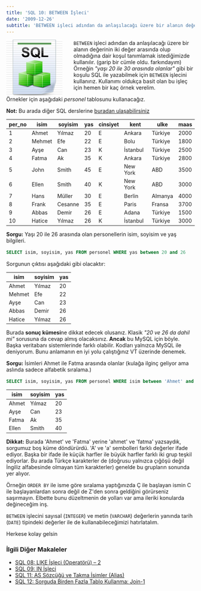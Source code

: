 ```yaml
---
title: 'SQL 10: BETWEEN İşleci'
date: '2009-12-26'
subtitle: 'BETWEEN işleci adından da anlaşılacağı üzere bir alanın değerinin iki değer arasında olup olmadığına dair koşul tanımlamak istediğimizde kullanılır.'
---
```


<img align="left" style="margin-right: 30px;margin-bottom: 0px;"  src="img/blog/Schema-SQL1.jpg">

`BETWEEN` işleci adından da anlaşılacağı üzere bir alanın değerinin iki değer arasında olup olmadığına dair koşul tanımlamak istediğimizde kullanılır. (garip bir cümle oldu. farkındayım) Örneğin _"yaşı 20 ile 30 arasında olanlar"_ gibi bir koşulu SQL ile yazabilmek için `BETWEEN` işlecini kullanırız. Kullanımı oldukça basit olan bu işleç için hemen bir kaç örnek verelim. 

Örnekler için aşağıdaki _personel_ tablosunu kullanacağız. 

**Not:** Bu arada diğer SQL derslerine [buradan ulaşabilirsiniz](http://www.hrzafer.com/sql-dersleri)

| per_no | isim | soyisim | yas | cinsiyet | kent | ulke | maas |
| --- | --- | --- | --- | --- | --- | --- | --- |
| 1   | Ahmet | Yılmaz | 20  | E   | Ankara | Türkiye | 2000 |
| 2   | Mehmet | Efe | 22  | E   | Bolu | Türkiye | 1800 |
| 3   | Ayşe | Can | 23  | K   | İstanbul | Türkiye | 2500 |
| 4   | Fatma | Ak  | 35  | K   | Ankara | Türkiye | 2800 |
| 5   | John | Smith | 45  | E   | New York | ABD | 3500 |
| 6   | Ellen | Smith | 40  | K   | New York | ABD | 3000 |
| 7   | Hans | Müller | 30  | E   | Berlin | Almanya | 4000 |
| 8   | Frank | Cesanne | 35  | E   | Paris | Fransa | 3700 |
| 9   | Abbas | Demir | 26  | E   | Adana | Türkiye | 1500 |
| 10  | Hatice | Yılmaz | 26  | K   | İstanbul | Türkiye | 3000 |

**Sorgu:** Yaşı 20 ile 26 arasında olan personellerin isim, soyisim ve yaş bilgileri.

```sql
SELECT isim, soyisim, yas FROM personel WHERE yas between 20 and 26
```

Sorgunun çıktısı aşağıdaki gibi olacaktır:

| isim | soyisim | yas |
| --- | --- | --- |
| Ahmet | Yılmaz | 20  |
| Mehmet | Efe | 22  |
| Ayşe | Can | 23  |
| Abbas | Demir | 26  |
| Hatice | Yılmaz | 26  |

Burada **sonuç kümesi**ne dikkat edecek olusanız. Klasik _"20 ve 26 da dahil mi"_ sorusuna da cevap almış olacaksınız. **Ancak** bu MySQL için böyle. Başka veritabanı sistemlerinde farklı olabilir. Kodları yalnızca MySQL ile deniyorum. Bunu anlamanın en iyi yolu çalıştığınız VT üzerinde denemek. 

**Sorgu:** İsimleri Ahmet ile Fatma arasında olanlar (kulağa ilginç geliyor ama aslında sadece alfabetik sıralama.)

```sql
SELECT isim, soyisim, yas FROM personel WHERE isim between 'Ahmet' and 'Fatma'
```

| isim | soyisim | yas |
| --- | --- | --- |
| Ahmet | Yılmaz | 20  |
| Ayşe | Can | 23  |
| Fatma | Ak  | 35  |
| Ellen | Smith | 40  |

**Dikkat:** Burada 'Ahmet' ve 'Fatma' yerine 'ahmet' ve 'fatma' yazsaydık, sorgumuz boş küme döndürürdü. 'A' ve 'a' sembolleri farklı değerler ifade ediyor. Başka bir ifade ile küçük harfler ile büyük harfler farklı iki grup teşkil ediyorlar. Bu arada Türkçe karakterler de (doğrusu yalnızca çığöşü değil İngiliz alfabesinde olmayan tüm karakterler) genelde bu grupların sonunda yer alıyor. 

Örneğin `ORDER BY` ile isme göre sıralama yaptığınızda Ç ile başlayan ismin C ile başlayanlardan sonra değil de Z'den sonra geldiğini görürseniz saşırmayın. Elbette bunu düzeltmenin de yolları var ama ileriki konularda değineceğim inş. 

`BETWEEN` işlecini sayısal (`INTEGER`) ve metin (`VARCHAR`) değerlerin yanında tarih (`DATE`) tipindeki değerler ile de kullanabileceğimizi hatırlatalım.


Herkese kolay gelsin

### İlgili Diğer Makaleler

- [SQL 08: LIKE İşleci (Operatörü) – 2](/sql-08-like-isleci-operatoru-2)
- [SQL 09: IN İşleci](/sql-09-in-isleci)
- [SQL 11: AS Sözcüğü ve Takma İsimler (Alias)](/sql-11-as-sozcugu-ve-takma-isimler-alias)
- [SQL 12: Sorguda Birden Fazla Tablo Kullanma: Join-1](/sql-12-sorguda-birden-fazla-tablo-kullanma-join-1)
